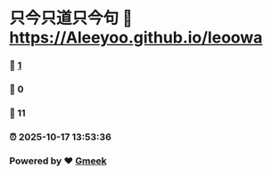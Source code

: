 # 只今只道只今句 :link: https://Aleeyoo.github.io/leoowa 
### :page_facing_up: [1](https://Aleeyoo.github.io/leoowa/tag.html) 
### :speech_balloon: 0 
### :hibiscus: 11 
### :alarm_clock: 2025-10-17 13:53:36 
### Powered by :heart: [Gmeek](https://github.com/Meekdai/Gmeek)
